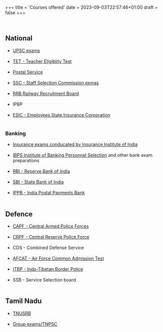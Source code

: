 +++
title = 'Courses offered'
date = 2023-09-03T22:57:46+01:00
draft = false
+++


</br>

## National

- [UPSC exams](https://iasexamportal.com/forum/info-list-civil-service-examination-all-groups) </br> </br>
- [TET - Teacher Eligiblity Test](https://ctet.nic.in/) </br> </br>
- [Postal Service](https://www.indiapost.gov.in/VAS/Pages/Content/Recruitments.aspx?Category=Recruitment)</br> </br>
- [SSC - Staff Selection Commission exmas](https://ssc.nic.in/Portal/SchemeExamination)</br> </br>
- [RRB Railway Recruitment Board](https://rrbexamportal.com/exams) </br> </br>
- IPBP </br> </br>
- [ESIC - Employees State Insurance Corporation](https://www.esic.gov.in/) </br> </br>

### Banking
- [Insurance exams conducated by Insurance Institute of India](https://www.insuranceinstituteofindia.com/)</br> </br>
- [IBPS Institute of Banking Personnel Selection](https://www.ibps.in/) and other bank exam preparations </br> </br>
- [RBI - Reserve Bank of India](https://rbi.org.in/scripts/bs_viewcontent.aspx?Id=2836) </br> </br>
- [SBI - State Bank of India](https://sbi.co.in/web/careers/current-openings) </br> </br>
- [IPPB - India Postal Payments Bank ](https://www.ippbonline.com/web/ippb/current-openings) </br> </br>

## Defence
- [CAPF - Central Armed Police Forces](https://www.mha.gov.in/en/about-us/central-armed-police-forces) </br> </br>
- [CRPF - Central Reserve Police Force](https://crpf.gov.in/) </br> </br>
- CDS - Combined Defense Service </br> </br>
- [AFCAT - Air Force Common Admission Test ](https://afcat.cdac.in/AFCAT/) </br> </br>
- [ITBP - Indo-Tibetan Border Police](https://www.itbpolice.nic.in/) </br> </br>
- SSB - Service Selection board </br> </br>


## Tamil Nadu

- [TNUSRB](https://www.tnusrb.tn.gov.in/) </br> </br>
- [Group exams/TNPSC](https://www.tnpsc.gov.in/) </br> </br>
